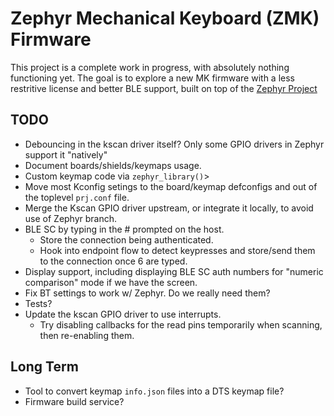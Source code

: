 # Zephyr Mechanical Keyboard (ZMK) Firmware

This project is a complete work in progress, with absolutely nothing functioning yet. The goal is to explore a new MK firmware
with a less restritive license and better BLE support, built on top of the [Zephyr Project](https://www.zephyrproject.org/)

## TODO

- Debouncing in the kscan driver itself? Only some GPIO drivers in Zephyr support it "natively"
- Document boards/shields/keymaps usage.
- Custom keymap code via `zephyr_library()`>
- Move most Kconfig setings to the board/keymap defconfigs and out of the toplevel `prj.conf` file.
- Merge the Kscan GPIO driver upstream, or integrate it locally, to avoid use of Zephyr branch.
- BLE SC by typing in the # prompted on the host.
  - Store the connection being authenticated.
  - Hook into endpoint flow to detect keypresses and store/send them to the connection once 6 are typed.
- Display support, including displaying BLE SC auth numbers for "numeric comparison" mode if we have the screen.
- Fix BT settings to work w/ Zephyr. Do we really need them?
- Tests?
- Update the kscan GPIO driver to use interrupts.
  - Try disabling callbacks for the read pins temporarily when scanning, then re-enabling them.

## Long Term

- Tool to convert keymap `info.json` files into a DTS keymap file?
- Firmware build service?
